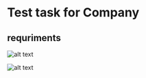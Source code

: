 # Test task for Company

## requriments

![alt text](https://i.ibb.co/LCXVY2k/image.jpg)

![alt text](https://i.ibb.co/yBfLy6M/123.jpg)
